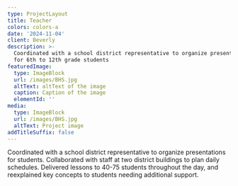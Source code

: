 ```yaml
---
type: ProjectLayout
title: Teacher
colors: colors-a
date: '2024-11-04'
client: Beverly
description: >-
  Coordinated with a school district representative to organize presentations
  for 6th to 12th grade students
featuredImage:
  type: ImageBlock
  url: /images/BHS.jpg
  altText: altText of the image
  caption: Caption of the image
  elementId: ''
media:
  type: ImageBlock
  url: /images/BHS.jpg
  altText: Project image
addTitleSuffix: false
---
```

Coordinated with a school district representative to organize presentations for students. Collaborated with staff at two district buildings to plan daily schedules. Delivered lessons to 40-75 students throughout the day, and reexplained key concepts to students needing additional support.
